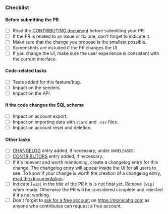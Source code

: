 ### Checklist

#### Before submitting the PR
- [ ] Read the [CONTRIBUTING document](https://github.com/monicahq/monica/blob/master/CONTRIBUTING.md) before submitting your PR.
- [ ] If the PR is related to an issue or fix one, don't forget to indicate it.
- [ ] Make sure that the change you propose is the smallest possible.
- [ ] Screenshots are included if the PR changes the UI.
- [ ] If you change the UI, make sure the user experience is consistent with the current interface.

#### Code-related tasks
- [ ] Tests added for this feature/bug.
- [ ] Impact on the seeders.
- [ ] Impact on the API.

#### If the code changes the SQL schema
- [ ] Impact on account export.
- [ ] Impact on importing data with `vCard` and `.csv` files.
- [ ] Impact on account reset and deletion.

#### Other tasks
- [ ] [CHANGELOG](https://github.com/monicahq/monica/blob/master/CHANGELOG) entry added, if necessary, under `UNRELEASED`.
- [ ] [CONTRIBUTORS](https://github.com/monicahq/monica/blob/master/CONTRIBUTORS) entry added, if necessary.
- [ ] If it's relevant and worth mentioning, create a changelog entry for this change. The changelog entry will appear inside the UI for all users to see. To know if your change is worth the creation of a changelog entry, [read the documentation](https://github.com/monicahq/monica/blob/master/docs/administrators/tips.md#when-is-it-relevant-to-create-a-changelog-entry).
- [ ] Indicate `[wip]` in the title of the PR it is is not final yet. Remove `[wip]` when ready. Otherwise the PR will be considered complete and rejected if it's not working.
- [ ] Don't forget to [ask for a free account](mailto:regis@monicahq.com) on https://monicahq.com as anyone who contributes can request a free account.
